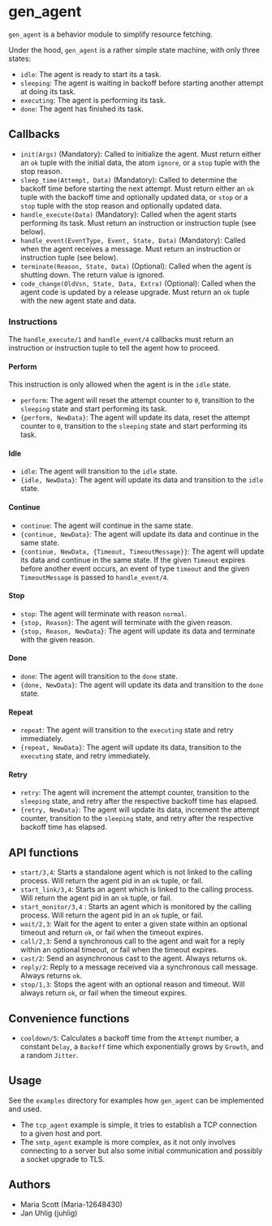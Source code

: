 # gen_agent

`gen_agent` is a behavior module to simplify resource fetching.

Under the hood, `gen_agent` is a rather simple state machine, with only three states:
* `idle`: The agent is ready to start its a task.
* `sleeping`: The agent is waiting in backoff before starting another attempt at doing its task.
* `executing`: The agent is performing its task.
* `done`: The agent has finished its task.

## Callbacks

* `init(Args)` (Mandatory): Called to initialize the agent. Must return either an `ok` tuple with the initial data, the atom `ignore`, or a `stop` tuple with the stop reason.
* `sleep_time(Attempt, Data)` (Mandatory): Called to determine the backoff time before starting the next attempt. Must return either an `ok` tuple with the backoff time and optionally updated data, or `stop` or a `stop` tuple with the stop reason and optionally updated data.
* `handle_execute(Data)` (Mandatory): Called when the agent starts performing its task. Must return an instruction or instruction tuple (see below).
* `handle_event(EventType, Event, State, Data)` (Mandatory): Called when the agent receives a message. Must return an instruction or instruction tuple (see below).
* `terminate(Reason, State, Data)` (Optional): Called when the agent is shutting down. The return value is ignored.
* `code_change(OldVsn, State, Data, Extra)` (Optional): Called when the agent code is updated by a release upgrade. Must return an `ok` tuple with the new agent state and data.

### Instructions

The `handle_execute/1` and `handle_event/4` callbacks must return an instruction or instruction tuple to tell the agent how to proceed.

#### Perform

This instruction is only allowed when the agent is in the `idle` state.

* `perform`: The agent will reset the attempt counter to `0`, transition to the `sleeping` state and start performing its task.
* `{perform, NewData}`: The agent will update its data, reset the attempt counter to `0`, transition to the `sleeping` state and start performing its task.

#### Idle

* `idle`: The agent will transition to the `idle` state.
* `{idle, NewData}`: The agent will update its data and transition to the `idle` state.

#### Continue

* `continue`: The agent will continue in the same state.
* `{continue, NewData}`: The agent will update its data and continue in the same state.
* `{continue, NewData, {Timeout, TimeoutMessage}}`: The agent will update its data and continue in the same state.
  If the given `Timeout` expires before another event occurs, an event of type `timeout` and the given `TimeoutMessage` is passed to `handle_event/4`.

#### Stop

* `stop`: The agent will terminate with reason `normal`.
* `{stop, Reason}`: The agent will terminate with the given reason.
* `{stop, Reason, NewData}`: The agent will update its data and terminate with the given reason.

#### Done

* `done`: The agent will transition to the `done` state.
* `{done, NewData}`: The agent will update its data and transition to the `done` state.

#### Repeat

* `repeat`: The agent will transition to the `executing` state and retry immediately.
* `{repeat, NewData}`: The agent will update its data, transition to the `executing` state, and retry immediately.

#### Retry

* `retry`: The agent will increment the attempt counter, transition to the `sleeping` state, and retry after the respective backoff time has elapsed.
* `{retry, NewData}`: The agent will update its data, increment the attempt counter, transition to the `sleeping` state, and retry after the respective backoff time has elapsed.

## API functions

* `start/3,4`: Starts a standalone agent which is not linked to the calling process. Will return the agent pid in an `ok` tuple, or fail.
* `start_link/3,4`: Starts an agent which is linked to the calling process. Will return the agent pid in an `ok` tuple, or fail.
* `start_monitor/3,4` : Starts an agent which is monitored by the calling process. Will return the agent pid in an `ok` tuple, or fail.
* `wait/2,3`: Wait for the agent to enter a given state within an optional timeout and return `ok`, or fail when the timeout expires.
* `call/2,3`: Send a synchronous call to the agent and wait for a reply within an optional timeout, or fail when the timeout expires.
* `cast/2`: Send an asynchronous cast to the agent. Always returns `ok`.
* `reply/2`: Reply to a message received via a synchronous call message. Always returns `ok`.
* `stop/1,3`: Stops the agent with an optional reason and timeout. Will always return `ok`, or fail when the timeout expires.

## Convenience functions

* `cooldown/5`: Calculates a backoff time from the `Attempt` number, a constant `Delay`, a `Backoff` time which exponentially grows by `Growth`, and a random `Jitter`.

## Usage

See the `examples` directory for examples how `gen_agent` can be implemented and used.

* The `tcp_agent` example is simple, it tries to establish a TCP connection to a given host and port.
* The `smtp_agent` example is more complex, as it not only involves connecting to a server but also some initial communication and possibly a socket upgrade to TLS.

## Authors

* Maria Scott (Maria-12648430)
* Jan Uhlig (juhlig)
